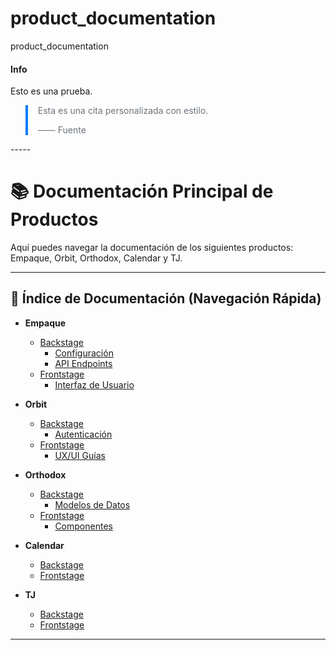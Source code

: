 

# product_documentation
product_documentation


<div class="alert alert-info">
  <h4>Info</h4>
  <p>Esto es una prueba.</p>
</div>

<blockquote style="border-left: 4px solid #007bff; padding-left: 1rem; color: #6c757d;">
  <p>Esta es una cita personalizada con estilo.</p>
  <footer>—— Fuente</footer>
</blockquote>
-----



# 📚 Documentación Principal de Productos

Aquí puedes navegar la documentación de los siguientes productos: Empaque, Orbit, Orthodox, Calendar y TJ.

---

## 📌 Índice de Documentación (Navegación Rápida)

* **Empaque**
    * [Backstage](#empaque-backstage)
        * [Configuración](#configuracion-de-empaque)
        * [API Endpoints](#api-endpoints-empaque)
    * [Frontstage](#empaque-frontstage)
        * [Interfaz de Usuario](#interfaz-de-usuario-empaque)

* **Orbit**
    * [Backstage](#orbit-backstage)
        * [Autenticación](#autenticacion-orbit)
    * [Frontstage](#orbit-frontstage)
        * [UX/UI Guías](#uxui-guias-orbit)

* **Orthodox**
    * [Backstage](#orthodox-backstage)
        * [Modelos de Datos](#modelos-de-datos-orthodox)
    * [Frontstage](#orthodox-frontstage)
        * [Componentes](#componentes-orthodox)

* **Calendar**
    * [Backstage](#calendar-backstage)
    * [Frontstage](#calendar-frontstage)

* **TJ**
    * [Backstage](#tj-backstage)
    * [Frontstage](#tj-frontstage)

---
